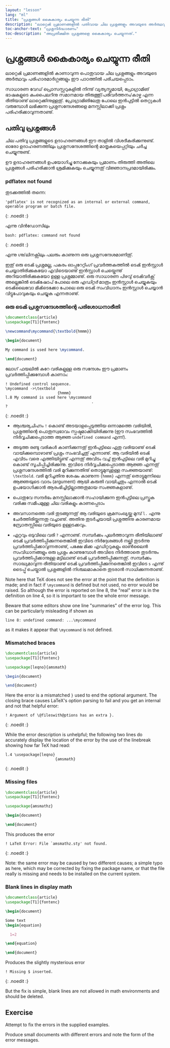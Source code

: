```yaml
---
layout: "lesson"
lang: "ml"
title: "പ്രശ്നങ്ങൾ കൈകാര്യം ചെയ്യുന്ന രീതി"
description: "ലാറ്റെൿ പ്രമാണങ്ങളിൽ പതിവായ ചില പ്രശ്നങ്ങളും അവയുടെ അര്‍ത്ഥവും പരിഹാരമാര്‍ഗ്ഗങ്ങളും ഈ പാഠത്തിൽ പരിചയപ്പെടാം."
toc-anchor-text: "പ്രശ്നനിർദ്ധാരണം"
toc-description: "അപ്രതീക്ഷിത പ്രശ്നങ്ങളെ കൈകാര്യം ചെയ്യുന്നത്."
---
```


# പ്രശ്നങ്ങൾ കൈകാര്യം ചെയ്യുന്ന രീതി

<span
  class="summary">ലാറ്റെൿ പ്രമാണങ്ങളിൽ കാണാവുന്ന പൊതുവായ ചില പ്രശ്നങ്ങളും അവയുടെ അര്‍ത്ഥവും പരിഹാരമാര്‍ഗ്ഗങ്ങളും ഈ പാഠത്തിൽ പരിചയപ്പെടാം.</span>

സാധാരണ വേഡ് പ്രൊസസ്സറുകളിൽ നിന്നു് വ്യത്യസ്തമായി, പ്രോഗ്രാമിങ് ഭാഷകളുടെ കംപൈലറിനു
സമാനമായ തിരുത്തു്/പരിവര്‍ത്തനം/കാഴ്ച എന്ന രീതിയാണു് ലാറ്റെക്കിനുള്ളതു്. പ്രോഗ്രാമിങിലേതു പോലെ
ഇന്‍പുട്ടിൽ തെറ്റുകൾ വരുമ്പോൾ ലഭിക്കുന്ന പ്രശ്നസന്ദേശങ്ങളെ മനസ്സിലാക്കി പ്രശ്നം പരിഹരിക്കാവുന്നതാണു്.


## പതിവു പ്രശ്നങ്ങൾ

ചില പതിവു പ്രശ്നങ്ങളുടെ ഉദാഹരണങ്ങൾ ഈ താളിൽ വിശദീകരിക്കുന്നുണ്ട്. ഓരോ ഉദാഹരണത്തിലും
പ്രശ്നസന്ദേശത്തിന്റെ മാതൃകയെപ്പറ്റിയും ചര്‍ച്ച ചെയ്യുന്നുണ്ട്.

ഊ ഉദാഹരണങ്ങൾ ഉപയോഗിച്ചു നോക്കുകയും പ്രമാണം തിരുത്തി അതിലെ പ്രശ്നങ്ങൾ പരിഹരിക്കാൻ
ശ്രമിക്കുകയും ചെയ്യുന്നതു് വിജ്ഞാനപ്രദമായിരിക്കും.


### pdflatex not found

തുടക്കത്തിൽ തന്നെ:

```
'pdflatex' is not recognized as an internal or external command,
operable program or batch file.
```
{: .noedit :}

എന്നു വിന്‍ഡോസിലും

```
bash: pdflatex: command not found
```
{: .noedit :}

എന്നു ഗ്നു/ലിനക്സിലും പലരും കാണുന്ന ഒരു പ്രശ്നസന്ദേശമാണിതു്.

ഇതു് ഒരു ടെൿ പ്രശ്നമല്ല, പകരം ഓപ്പറേറ്റിംഗ് പ്രവര്‍ത്തകത്തിൽ ടെൿ ഇന്‍സ്റ്റാൾ ചെയ്യാതിരിക്കുകയോ
എവിടെയാണു് ഇന്‍സ്റ്റാൾ ചെയ്തെന്നു് അറിയാതിരിക്കുകയോ ഉള്ള പ്രശ്നമ്മാണു്. ഒരു സാധാരണ പിഴവു്
ടെൿവര്‍ക്സ് അല്ലെങ്കിൽ ടെൿഷോപ് പോലെ ഒരു _എഡിറ്റർ_ മാത്രം ഇന്‍സ്റ്റാൾ ചെയ്യുകയും ടെൿലൈവോ
മിൿടെക്കോ പോലെ ഒരു ടെൿ സംവിധാനം ഇന്‍സ്റ്റാൾ ചെയ്യാൻ വിട്ടുപോവുകയും ചെയ്യുക എന്നതാണു്.


### ഒരു ടെൿ പ്രശ്നസന്ദേശത്തിന്റെ പരിശോധനാരീതി

```latex
\documentclass{article}
\usepackage[T1]{fontenc}

\newcommand\mycommand{\textbold{hmmm}}

\begin{document}

My command is used here \mycommand.

\end{document}
```

ലോഗ് ഫയലിൽ കുറേ വരികളുള്ള ഒരു സന്ദേശം ഈ പ്രമാണം പ്രവര്‍ത്തിപ്പിക്കുമ്പോൾ കാണാം:

```
! Undefined control sequence.
\mycommand ->\textbold 
                       {hmmm}
l.8 My command is used here \mycommand
                                      .
? 
```
{: .noedit :}

* ആശ്ചര്യചിഹ്നം `!` കൊണ്ട് അടയാളപ്പെടുത്തിയ ഒന്നാമത്തെ വരിയിൽ, പ്രശ്നത്തിന്റെ പൊതുസ്വഭാവം
  സ്പഷ്ടമാക്കിയിരിക്കുന്നു (ഈ സംഭവത്തിൽ   നിര്‍വ്വചിക്കപ്പെടാത്ത ആജ്ഞ `undefined command` എന്ന്).
* അടുത്ത രണ്ടു വരികൾ കാണിക്കുന്നതു് ഇന്‍പുട്ടിലെ ഏതു വരിയാണു് ടെൿ വായിക്കുമ്പൊഴാണു് പ്രശ്നം സംഭവിച്ചതു്
  എന്നാണു്. ആ വരിയിൽ ടെൿ എവിടം വരെ എത്തിയിട്ടുണ്ട് എന്നതു് അവിടം വച്ച് ഇന്‍പുട്ടിലെ വരി മുറിച്ചു
  കൊണ്ട് സൂചിപ്പിച്ചിരിക്കുന്നു. ഇവിടെ നിർവ്വചിക്കപ്പെടാത്ത ആജ്ഞ എന്നതു് പ്രശ്നസന്ദേശത്തിൽ വരി മുറിക്കുന്നതിനു്
  തൊട്ടുമുമ്പുഉള്ള സംജ്ഞയാണു്: `\textbold`. വരി മുറിച്ചതിനു ശേഷം കാണുന്ന  `{hmmm}` എന്നതു്
  തൊട്ടുമുന്നിലെ ആജ്ഞയുടെ വാദം (argument) ആയി കരുതി വായിച്ചതും എന്നാൽ ടെൿ ഉപയോഗിക്കാൻ
  ആരംഭിച്ചിട്ടില്ലാത്തതുമായ സംജ്ഞകളാണു്.
* പൊതുവേ സന്ദര്‍ഭം മനസ്സിലാക്കാൻ സഹായിക്കുന്ന ഇന്‍പുട്ടിലെ പ്രസ്തുക വരിക്കു സമീപമുള്ള ചില വരികളും കാണപ്പെടാം
* അവസാനത്തെ വരി തുടങ്ങുന്നതു് ആ വരിയുടെ ക്രമസംഖ്യയ്ക്കു മുമ്പ് `l.` എന്നു ചേര്‍ത്തിരിയ്ക്കുന്നതു വച്ചാണു്.
  അതിനു തുടര്‍ച്ചയായി പ്രശ്നത്തിനു കാരണമായ സ്രോതസ്സിലെ വരിയുടെ ഉള്ളടക്കവും.
  
* ഏറ്റവും ഒടുവിലെ വരി `?` എന്നാണു്. സമ്പര്‍ക്കം പുലര്‍ത്താവുന്ന രീതിയിലാണു് ടെൿ പ്രവർത്തിപ്പിക്കുന്നതെങ്കിൽ
  ഇവിടെ നിര്‍ദ്ദേശങ്ങൾ നല്ക്കി തുടർന്നു പ്രവര്‍ത്തിപ്പിക്കാവുന്നതാണു്, പക്ഷേ മിക്ക എഡിറ്ററുകളും ഓണ്‍ലൈൻ
  സംവിധാനങ്ങളും ഒരു പ്രശ്നം കാണുമ്പോൾ അവിടെ നിര്‍ത്താതെ തുടര്‍ന്നും പ്രവര്‍ത്തിപ്പിക്കാനുള്ള മട്ടിലാണു്
  ടെൿ പ്രവര്‍ത്തിപ്പിക്കുന്നതു്. സമ്പര്‍ക്കം സാദ്ധ്യമാവുന്ന രീതിയാണു് ടെൿ പ്രവര്‍ത്തിപ്പിക്കുന്നതെങ്കിൽ ഇവിടെ
  `s` എന്നു് ടൈപ്പു് ചെയ്താൽ പ്രശ്നങ്ങളിൽ നിശ്ചലമാകാതെ തുടരാൻ സാധിക്കുന്നതാണു്.


Note here that TeX does not see the error at the point that
the definition is made; and in fact if `\mycommand` is defined but not
used, no error would be raised. So although the error is reported on
line 8, the "real" error is in the definition on line 4, so it is
important to see the whole error message.

Beware that some editors show one line "summaries" of the error log.
This can be particularly misleading if shown as

`line 8: undefined command: ...\mycommand`

as it makes it appear that `\mycommand` is not defined.


### Mismatched braces


```latex
\documentclass{article}
\usepackage[T1]{fontenc}

\usepackage[leqno}{amsmath}

\begin{document}

\end{document}
```

Here the error is a mismatched `}` used to end the optional
argument. The closing brace causes LaTeX's option parsing
to fail and you get an internal and not that helpful error: 

```
! Argument of \@fileswith@ptions has an extra }.
```
{: .noedit :}

While the error description is unhelpful; the following two
lines do accurately display the location of the error by the use of
the linebreak showing how far TeX had read:

```
l.4 \usepackage[leqno}
                      {amsmath}
```
{: .noedit :}


### Missing files

```latex
\documentclass{article}
\usepackage[T1]{fontenc}

\usepackage{amsmathz}

\begin{document}

\end{document}
```

This produces the error

```
! LaTeX Error: File `amsmathz.sty' not found.
```
{: .noedit :}

Note: the same error may be caused by two different causes; a simple
typo as here, which may be corrected by fixing the package name, or
that the file really is missing and needs to be installed on the
current system.

### Blank lines in display math

```latex
\documentclass{article}
\usepackage[T1]{fontenc}

\begin{document}

Some text
\begin{equation}

  1=2

\end{equation}

\end{document}
```

Produces the slightly mysterious error

```
! Missing $ inserted.
```
{: .noedit :}

But the fix is simple, blank lines are not allowed in math
environments and should be deleted.

## Exercise

Attempt to fix the errors in the supplied examples.

Produce small documents with different errors and note the form of the error messages.

<script>
  window.addEventListener('load', function(){
      if(editors['pre2'] != null) editors['pre2'].moveCursorTo(3, 31, false);
      if(editors['pre4'] != null) editors['pre4'].moveCursorTo(3, 18, false);
      if(editors['pre7'] != null) editors['pre7'].moveCursorTo(3  , 20, false);
      if(editors['pre9'] != null) editors['pre9'].moveCursorTo(7, 0, false);
  }, false);
</script>
